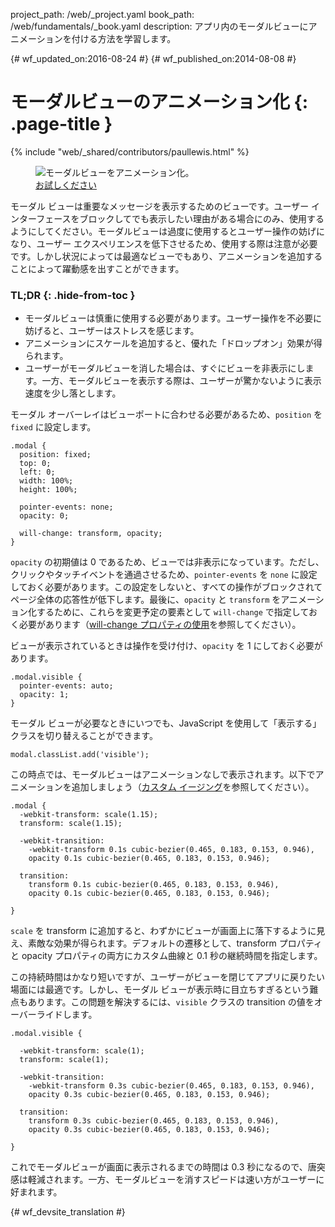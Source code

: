 project_path: /web/_project.yaml
book_path: /web/fundamentals/_book.yaml
description: アプリ内のモーダルビューにアニメーションを付ける方法を学習します。

{# wf_updated_on:2016-08-24 #}
{# wf_published_on:2014-08-08 #}

# モーダルビューのアニメーション化 {: .page-title }

{% include "web/_shared/contributors/paullewis.html" %}

<div class="attempt-right">
  <figure>
    <img src="images/dont-press.gif" alt="モーダルビューをアニメーション化。" />
    <figcaption>
      <a href="https://googlesamples.github.io/web-fundamentals/fundamentals/design-and-ui/animations/modal-view-animation.html" target="_blank" class="external">お試しください</a>
    </figcaption>
  </figure>
</div>

モーダル ビューは重要なメッセージを表示するためのビューです。ユーザー インターフェースをブロックしてでも表示したい理由がある場合にのみ、使用するようにしてください。モーダルビューは過度に使用するとユーザー操作の妨げになり、ユーザー エクスペリエンスを低下させるため、使用する際は注意が必要です。しかし状況によっては最適なビューでもあり、アニメーションを追加することによって躍動感を出すことができます。

### TL;DR {: .hide-from-toc }
* モーダルビューは慎重に使用する必要があります。ユーザー操作を不必要に妨げると、ユーザーはストレスを感じます。
* アニメーションにスケールを追加すると、優れた「ドロップオン」効果が得られます。
* ユーザーがモーダルビューを消した場合は、すぐにビューを非表示にします。一方、モーダルビューを表示する際は、ユーザーが驚かないように表示速度を少し落とします。

<div class="clearfix"></div>

モーダル オーバーレイはビューポートに合わせる必要があるため、`position` を `fixed` に設定します。


    .modal {
      position: fixed;
      top: 0;
      left: 0;
      width: 100%;
      height: 100%;
    
      pointer-events: none;
      opacity: 0;
    
      will-change: transform, opacity;
    }
    

`opacity` の初期値は 0 であるため、ビューでは非表示になっています。ただし、クリックやタッチイベントを通過させるため、`pointer-events` を `none` に設定しておく必要があります。この設定をしないと、すべての操作がブロックされてページ全体の応答性が低下します。最後に、`opacity` と `transform` をアニメーション化するために、これらを変更予定の要素として `will-change` で指定しておく必要があります（[will-change プロパティの使用](animations-and-performance#using-the-will-change-property)を参照してください）。

ビューが表示されているときは操作を受け付け、`opacity` を 1 にしておく必要があります。


    .modal.visible {
      pointer-events: auto;
      opacity: 1;
    }
    

モーダル ビューが必要なときにいつでも、JavaScript を使用して「表示する」クラスを切り替えることができます。


    modal.classList.add('visible');
    

この時点では、モーダルビューはアニメーションなしで表示されます。以下でアニメーションを追加しましょう（[カスタム イージング](custom-easing)を参照してください）。



    .modal {
      -webkit-transform: scale(1.15);
      transform: scale(1.15);
    
      -webkit-transition:
        -webkit-transform 0.1s cubic-bezier(0.465, 0.183, 0.153, 0.946),
        opacity 0.1s cubic-bezier(0.465, 0.183, 0.153, 0.946);
    
      transition:
        transform 0.1s cubic-bezier(0.465, 0.183, 0.153, 0.946),
        opacity 0.1s cubic-bezier(0.465, 0.183, 0.153, 0.946);
    
    }
    

`scale` を transform に追加すると、わずかにビューが画面上に落下するように見え、素敵な効果が得られます。デフォルトの遷移として、transform プロパティと opacity プロパティの両方にカスタム曲線と 0.1 秒の継続時間を指定します。

この持続時間はかなり短いですが、ユーザーがビューを閉じてアプリに戻りたい場面には最適です。しかし、モーダル ビューが表示時に目立ちすぎるという難点もあります。この問題を解決するには、`visible` クラスの transition の値をオーバーライドします。


    .modal.visible {
    
      -webkit-transform: scale(1);
      transform: scale(1);
    
      -webkit-transition:
        -webkit-transform 0.3s cubic-bezier(0.465, 0.183, 0.153, 0.946),
        opacity 0.3s cubic-bezier(0.465, 0.183, 0.153, 0.946);
    
      transition:
        transform 0.3s cubic-bezier(0.465, 0.183, 0.153, 0.946),
        opacity 0.3s cubic-bezier(0.465, 0.183, 0.153, 0.946);
    
    }
    

これでモーダルビューが画面に表示されるまでの時間は 0.3 秒になるので、唐突感は軽減されます。一方、モーダルビューを消すスピードは速い方がユーザーに好まれます。





{# wf_devsite_translation #}

